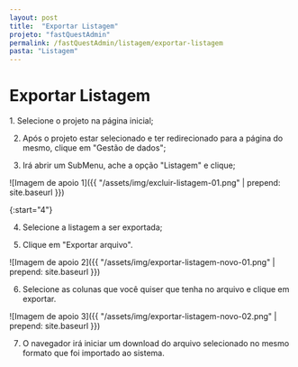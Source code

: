 ```yaml
---
layout: post
title:  "Exportar Listagem"
projeto: "fastQuestAdmin"
permalink: /fastQuestAdmin/listagem/exportar-listagem
pasta: "Listagem"
---
```

# Exportar Listagem

<div class="row" markdown="1">
<div class="6u 12u$(small)" markdown="1">
1. Selecione o projeto na página inicial;

2. Após o projeto estar selecionado e ter redirecionado para a página do mesmo, clique em "Gestão de dados";

3. Irá abrir um SubMenu, ache a opção "Listagem" e clique;
</div>
<div class="6u 12u$(small)" markdown="1">
![Imagem de apoio 1]({{ "/assets/img/excluir-listagem-01.png" | prepend: site.baseurl }})
</div>                               
</div>

{:start="4"}

4. Selecione a listagem a ser exportada;

5. Clique em "Exportar arquivo".

![Imagem de apoio 2]({{ "/assets/img/exportar-listagem-novo-01.png" | prepend: site.baseurl }})

6. Selecione as colunas que você quiser que tenha no arquivo e clique em exportar.

![Imagem de apoio 3]({{ "/assets/img/exportar-listagem-novo-02.png" | prepend: site.baseurl }})

 7. O navegador irá iniciar um download do arquivo selecionado no mesmo formato que foi importado ao sistema.
